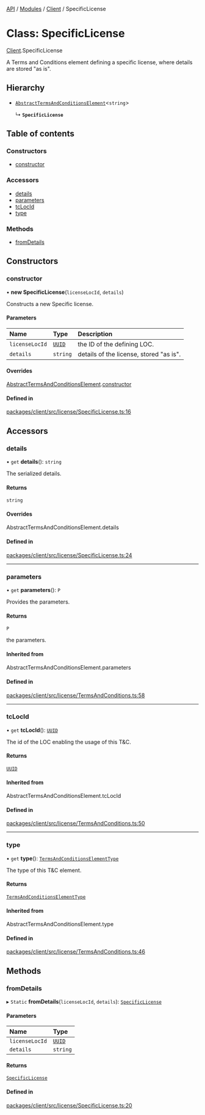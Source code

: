 [API](../API.md) / [Modules](../modules.md) / [Client](../modules/Client.md) / SpecificLicense

# Class: SpecificLicense

[Client](../modules/Client.md).SpecificLicense

A Terms and Conditions element defining a specific license,
where details are stored "as is".

## Hierarchy

- [`AbstractTermsAndConditionsElement`](Client.AbstractTermsAndConditionsElement.md)<`string`\>

  ↳ **`SpecificLicense`**

## Table of contents

### Constructors

- [constructor](Client.SpecificLicense.md#constructor)

### Accessors

- [details](Client.SpecificLicense.md#details)
- [parameters](Client.SpecificLicense.md#parameters)
- [tcLocId](Client.SpecificLicense.md#tclocid)
- [type](Client.SpecificLicense.md#type)

### Methods

- [fromDetails](Client.SpecificLicense.md#fromdetails)

## Constructors

### constructor

• **new SpecificLicense**(`licenseLocId`, `details`)

Constructs a new Specific license.

#### Parameters

| Name | Type | Description |
| :------ | :------ | :------ |
| `licenseLocId` | [`UUID`](Node_API.UUID.md) | the ID of the defining LOC. |
| `details` | `string` | details of the license, stored "as is". |

#### Overrides

[AbstractTermsAndConditionsElement](Client.AbstractTermsAndConditionsElement.md).[constructor](Client.AbstractTermsAndConditionsElement.md#constructor)

#### Defined in

[packages/client/src/license/SpecificLicense.ts:16](https://github.com/logion-network/logion-api/blob/main/packages/client/src/license/SpecificLicense.ts#L16)

## Accessors

### details

• `get` **details**(): `string`

The serialized details.

#### Returns

`string`

#### Overrides

AbstractTermsAndConditionsElement.details

#### Defined in

[packages/client/src/license/SpecificLicense.ts:24](https://github.com/logion-network/logion-api/blob/main/packages/client/src/license/SpecificLicense.ts#L24)

___

### parameters

• `get` **parameters**(): `P`

Provides the parameters.

#### Returns

`P`

the parameters.

#### Inherited from

AbstractTermsAndConditionsElement.parameters

#### Defined in

[packages/client/src/license/TermsAndConditions.ts:58](https://github.com/logion-network/logion-api/blob/main/packages/client/src/license/TermsAndConditions.ts#L58)

___

### tcLocId

• `get` **tcLocId**(): [`UUID`](Node_API.UUID.md)

The id of the LOC enabling the usage of this T&C.

#### Returns

[`UUID`](Node_API.UUID.md)

#### Inherited from

AbstractTermsAndConditionsElement.tcLocId

#### Defined in

[packages/client/src/license/TermsAndConditions.ts:50](https://github.com/logion-network/logion-api/blob/main/packages/client/src/license/TermsAndConditions.ts#L50)

___

### type

• `get` **type**(): [`TermsAndConditionsElementType`](../modules/Client.md#termsandconditionselementtype)

The type of this T&C element.

#### Returns

[`TermsAndConditionsElementType`](../modules/Client.md#termsandconditionselementtype)

#### Inherited from

AbstractTermsAndConditionsElement.type

#### Defined in

[packages/client/src/license/TermsAndConditions.ts:46](https://github.com/logion-network/logion-api/blob/main/packages/client/src/license/TermsAndConditions.ts#L46)

## Methods

### fromDetails

▸ `Static` **fromDetails**(`licenseLocId`, `details`): [`SpecificLicense`](Client.SpecificLicense.md)

#### Parameters

| Name | Type |
| :------ | :------ |
| `licenseLocId` | [`UUID`](Node_API.UUID.md) |
| `details` | `string` |

#### Returns

[`SpecificLicense`](Client.SpecificLicense.md)

#### Defined in

[packages/client/src/license/SpecificLicense.ts:20](https://github.com/logion-network/logion-api/blob/main/packages/client/src/license/SpecificLicense.ts#L20)
